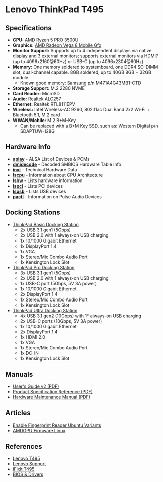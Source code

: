 # Lenovo ThinkPad T495

## Specifications

* **CPU:** [AMD Ryzen 5 PRO 3500U](https://www.cpubenchmark.net/cpu.php?cpu=AMD+Ryzen+5+3500U&id=3421)
* **Graphics:** [AMD Radeon Vega 8 Mobile Gfx](https://www.videocardbenchmark.net/gpu.php?gpu=Radeon+Vega+8+Mobile&id=3845)
* **Monitor Support:** Supports up to 4 independent displays via native display and 3 external monitors; supports external monitors via HDMI? (up to 4096x2160@60Hz) or USB-C (up to 4096x2304@60Hz)
* **Memory:** One memory soldered to systemboard, one DDR4 SO-DIMM slot, dual-channel capable. 8GB soldered, up to 40GB 8GB + 32GB module.
    * Known good memory: Samsung p/n M471A4G43MB1-CTD
* **Storage Support:** M.2 2280 NVME
* **Card Reader:** MicroSD
* **Audio:** Realtek ALC257
* **Ethernet:** Realtek RTL8111EPV
* **Wireless:** Intel Wireless-AC 9260, 802.11ac Dual Band 2x2 Wi-Fi + Bluetooth 5.1, M.2 card
* **WWAN/Mobile:** M.2 B+M-Key
    * Can be replaced with a B+M Key SSD, such as: Western Digital p/n SDAPTUW-128G

## Hardware Info

* **[aplay](data/aplay.md)** - ALSA List of Devices & PCMs
* **[dmidecode](data/dmidecode.md)** - Decoded SMBIOS Hardware Table Info
* **[inxi](data/inxi.md)** - Technical Hardware Data
* **[lscpu](data/lscpu.md)** - Information about CPU Architecture
* **[lshw](data/lshw.md)** - Lists hardware information
* **[lspci](data/lspci.md)** - Lists PCI devices
* **[lsusb](data/lsusb.md)** - Lists USB devices
* **[pactl](data/pactl.md)** - Information on Pulse Audio Devices

## Docking Stations

* [ThinkPad Basic Docking Station](https://support.lenovo.com/us/en/solutions/pd500172-thinkpad-basic-docking-station-overview-and-service-parts)
    * 2x USB 3.1 gen1 (5Gbps)
    * 2x USB 2.0 with 1 always-on USB charging
    * 1x 10/1000 Gigabit Ethernet
    * 1x DisplayPort 1.4
    * 1x VGA
    * 1x Stereo/Mic Combo Audio Port
    * 1x Kensington Lock Slot
* [ThinkPad Pro Docking Station](https://support.lenovo.com/us/en/solutions/pd500174-thinkpad-pro-docking-station-overview-and-service-parts)
    * 3x USB 3.1 gen1 (5Gbps)
    * 2x USB 2.0 with 1 always-on USB charging
    * 1x USB-C port (5Gbps, 5V 3A power)
    * 1x 10/1000 Gigabit Ethernet
    * 2x DisplayPort 1.4
    * 1x Stereo/Mic Combo Audio Port
    * 1x Kensington Lock Slot
* [ThinkPad Ultra Docking Station](https://support.lenovo.com/us/en/solutions/pd500173-thinkpad-ultra-docking-station-overview-and-service-parts)
    * 4x USB 3.1 gen2 (10Gbps) with 1* always-on USB charging
    * 2x USB-C ports (10Gbps, 5V 3A power)
    * 1x 10/1000 Gigabit Ethernet
    * 2x DisplayPort 1.4
    * 1x HDMI 2.0
    * 1x VGA
    * 1x Stereo/Mic Combo Audio Port
    * 1x DC-IN
    * 1x Kensington Lock Slot

## Manuals

* [User's Guide v2 (PDF)](pdf/T495.UsersGuide_v2.en.pdf)
* [Product Specification Reference (PDF)](pdf/T495.ProductSpecificationReference.en.pdf)
* [Hardware Maintenance Manual (PDF)](pdf/T495.HardwareMaintenanceManual.en.pdf)

## Articles

* [Enable Fingerprint Reader Ubuntu Variants](https://gist.github.com/pjobson/705d3c24a7712dede6860337791068dd)
* [AMDGPU Firmware Linux](https://gist.github.com/pjobson/90380853d37fb28345d38592c1f7a5eb)

## References

* [Lenovo T495](https://www.lenovo.com/us/en/p/laptops/thinkpad/thinkpadt/t495/22tp2ttt495)
* [Lenovo Support](https://pcsupport.lenovo.com/us/en/products/laptops-and-netbooks/thinkpad-t-series-laptops/thinkpad-t495-type-20nj-20nk)
* [iFixit T495](https://www.ifixit.com/Parts/Lenovo_ThinkPad_T495)
* [BIOS & Drivers](https://pcsupport.lenovo.com/us/en/products/laptops-and-netbooks/thinkpad-t-series-laptops/thinkpad-t495-type-20nj-20nk/downloads/ds539877-bios-update-utility-bootable-cd-for-windows-10-64-bit-thinkpad-t495)
